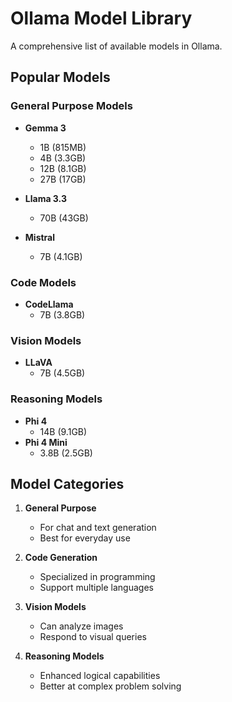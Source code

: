 # Ollama Model Library

A comprehensive list of available models in Ollama.

## Popular Models

### General Purpose Models
- **Gemma 3**
  - 1B (815MB)
  - 4B (3.3GB)
  - 12B (8.1GB)
  - 27B (17GB)

- **Llama 3.3**
  - 70B (43GB)

- **Mistral**
  - 7B (4.1GB)

### Code Models
- **CodeLlama**
  - 7B (3.8GB)

### Vision Models
- **LLaVA**
  - 7B (4.5GB)

### Reasoning Models
- **Phi 4**
  - 14B (9.1GB)
- **Phi 4 Mini**
  - 3.8B (2.5GB)

## Model Categories

1. **General Purpose**
   - For chat and text generation
   - Best for everyday use

2. **Code Generation**
   - Specialized in programming
   - Support multiple languages

3. **Vision Models**
   - Can analyze images
   - Respond to visual queries

4. **Reasoning Models**
   - Enhanced logical capabilities
   - Better at complex problem solving
